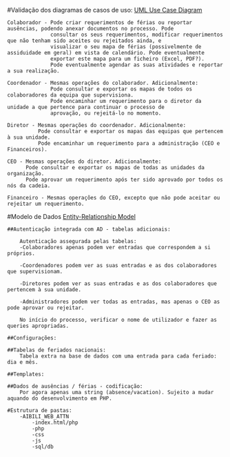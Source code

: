 #Validação dos diagramas de casos de uso:
[UML Use Case Diagram](https://www.lucidchart.com/documents/edit/a3c0dfd0-8d7e-418e-a441-6910246505de/0)

	Colaborador - Pode criar requerimentos de férias ou reportar ausências, podendo anexar documentos no processo. Pode
				  consultar os seus requerimentos, modificar requerimentos que não tenham sido aceites ou rejeitados ainda, e
				  visualizar o seu mapa de férias (possivelmente de assiduidade em geral) em vista de calendário. Pode eventualmente
				  exportar este mapa para um ficheiro (Excel, PDF?).
				  Pode eventualmente agendar as suas atividades e reportar a sua realização.

	Coordenador - Mesmas operações do colaborador. Adicionalmente:
				  Pode consultar e exportar os mapas de todos os colaboradores da equipa que supervisiona.
				  Pode encaminhar um requerimento para o diretor da unidade a que pertence para continuar o processo de
				  aprovação, ou rejeitá-lo no momento.

	Diretor - Mesmas operações do coordenador. Adicionalmente:
			  Pode consultar e exportar os mapas das equipas que pertencem à sua unidade.
			  Pode encaminhar um requerimento para a administração (CEO e Financeiros).

	CEO - Mesmas operações do diretor. Adicionalmente:
		  Pode consultar e exportar os mapas de todas as unidades da organização.
		  Pode aprovar um requerimento após ter sido aprovado por todos os nós da cadeia.

	Financeiro - Mesmas operações do CEO, excepto que não pode aceitar ou rejeitar um requerimento.




#Modelo de Dados
	[Entity-Relationship Model](https://www.lucidchart.com/documents/edit/a3c0dfd0-8d7e-418e-a441-6910246505de/0)

	##Autenticação integrada com AD - tabelas adicionais:

		Autenticação assegurada pelas tabelas:
		-Colaboradores apenas podem ver entradas que correspondem a si próprios. 

		-Coordenadores podem ver as suas entradas e as dos colaboradores que supervisionam.

		-Diretores podem ver as suas entradas e as dos colaboradores que pertencem à sua unidade.

		-Administradores podem ver todas as entradas, mas apenas o CEO as pode aprovar ou rejeitar.

		No início do processo, verificar o nome de utilizador e fazer as queries apropriadas.

	##Configurações:

	##Tabelas de feriados nacionais:
		Tabela extra na base de dados com uma entrada para cada feriado: dia e mês.

	##Templates:

	##Dados de ausências / férias - codificação:
		Por agora apenas uma string (absence/vacation). Sujeito a mudar aquando do desenvolvimento em PHP.

	#Estrutura de pastas:
		-AIBILI_WEB_ATTN
			-index.html/php
			-php
			-css
			-js
			-sql/db



